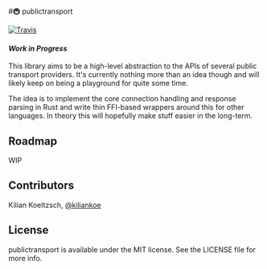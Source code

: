 #🚇 publictransport

[![Travis](https://img.shields.io/travis/public-transport/publictransport-rs.svg?style=flat-square)](https://travis-ci.org/public-transport/publictransport-rs)

#### *Work in Progress*

This library aims to be a high-level abstraction to the APIs of several public transport providers. It's currently nothing more than an idea though and will likely keep on being a playground for quite some time. 

The idea is to implement the core connection handling and response parsing in Rust and write thin FFI-based wrappers around this for other languages. In theory this will hopefully make stuff easier in the long-term.

## Roadmap

WIP

## Contributors

Kilian Koeltzsch, [@kiliankoe](https://github.com/kiliankoe)

## License

publictransport is available under the MIT license. See the LICENSE file for more info.

